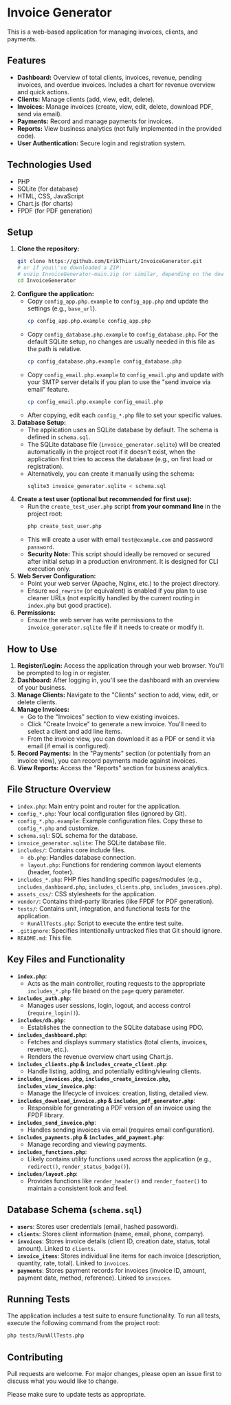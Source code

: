 # Invoice Generator

This is a web-based application for managing invoices, clients, and payments.

## Features

*   **Dashboard:** Overview of total clients, invoices, revenue, pending invoices, and overdue invoices. Includes a chart for revenue overview and quick actions.
*   **Clients:** Manage clients (add, view, edit, delete).
*   **Invoices:** Manage invoices (create, view, edit, delete, download PDF, send via email).
*   **Payments:** Record and manage payments for invoices.
*   **Reports:** View business analytics (not fully implemented in the provided code).
*   **User Authentication:** Secure login and registration system.

## Technologies Used

*   PHP
*   SQLite (for database)
*   HTML, CSS, JavaScript
*   Chart.js (for charts)
*   FPDF (for PDF generation)

## Setup

1.  **Clone the repository:**
    ```bash
    git clone https://github.com/ErikThiart/InvoiceGenerator.git
    # or if you\\'ve downloaded a ZIP:
    # unzip InvoiceGenerator-main.zip (or similar, depending on the downloaded file name)
    cd InvoiceGenerator
    ```
2.  **Configure the application:**
    *   Copy `config_app.php.example` to `config_app.php` and update the settings (e.g., `base_url`).
        ```bash
        cp config_app.php.example config_app.php
        ```
    *   Copy `config_database.php.example` to `config_database.php`. For the default SQLite setup, no changes are usually needed in this file as the path is relative.
        ```bash
        cp config_database.php.example config_database.php
        ```
    *   Copy `config_email.php.example` to `config_email.php` and update with your SMTP server details if you plan to use the "send invoice via email" feature.
        ```bash
        cp config_email.php.example config_email.php
        ```
    *   After copying, edit each `config_*.php` file to set your specific values.
3.  **Database Setup:**
    *   The application uses an SQLite database by default. The schema is defined in `schema.sql`.
    *   The SQLite database file (`invoice_generator.sqlite`) will be created automatically in the project root if it doesn\'t exist, when the application first tries to access the database (e.g., on first load or registration).
    *   Alternatively, you can create it manually using the schema:
        ```bash
        sqlite3 invoice_generator.sqlite < schema.sql
        ```
4.  **Create a test user (optional but recommended for first use):**
    *   Run the `create_test_user.php` script **from your command line** in the project root:
        ```bash
        php create_test_user.php
        ```
    *   This will create a user with email `test@example.com` and password `password`.
    *   **Security Note:** This script should ideally be removed or secured after initial setup in a production environment. It is designed for CLI execution only.
5.  **Web Server Configuration:**
    *   Point your web server (Apache, Nginx, etc.) to the project directory.
    *   Ensure `mod_rewrite` (or equivalent) is enabled if you plan to use cleaner URLs (not explicitly handled by the current routing in `index.php` but good practice).
6.  **Permissions:**
    *   Ensure the web server has write permissions to the `invoice_generator.sqlite` file if it needs to create or modify it.

## How to Use

1.  **Register/Login:** Access the application through your web browser. You'll be prompted to log in or register.
2.  **Dashboard:** After logging in, you'll see the dashboard with an overview of your business.
3.  **Manage Clients:** Navigate to the "Clients" section to add, view, edit, or delete clients.
4.  **Manage Invoices:**
    *   Go to the "Invoices" section to view existing invoices.
    *   Click "Create Invoice" to generate a new invoice. You'll need to select a client and add line items.
    *   From the invoice view, you can download it as a PDF or send it via email (if email is configured).
5.  **Record Payments:** In the "Payments" section (or potentially from an invoice view), you can record payments made against invoices.
6.  **View Reports:** Access the "Reports" section for business analytics.

## File Structure Overview

*   `index.php`: Main entry point and router for the application.
*   `config_*.php`: Your local configuration files (ignored by Git).
*   `config_*.php.example`: Example configuration files. Copy these to `config_*.php` and customize.
*   `schema.sql`: SQL schema for the database.
*   `invoice_generator.sqlite`: The SQLite database file.
*   `includes/`: Contains core include files.
    *   `db.php`: Handles database connection.
    *   `layout.php`: Functions for rendering common layout elements (header, footer).
*   `includes_*.php`: PHP files handling specific pages/modules (e.g., `includes_dashboard.php`, `includes_clients.php`, `includes_invoices.php`).
*   `assets_css/`: CSS stylesheets for the application.
*   `vendor/`: Contains third-party libraries (like FPDF for PDF generation).
*   `tests/`: Contains unit, integration, and functional tests for the application.
    *   `RunAllTests.php`: Script to execute the entire test suite.
*   `.gitignore`: Specifies intentionally untracked files that Git should ignore.
*   `README.md`: This file.

## Key Files and Functionality

*   **`index.php`**:
    *   Acts as the main controller, routing requests to the appropriate `includes_*.php` file based on the `page` query parameter.
*   **`includes_auth.php`**:
    *   Manages user sessions, login, logout, and access control (`require_login()`).
*   **`includes/db.php`**:
    *   Establishes the connection to the SQLite database using PDO.
*   **`includes_dashboard.php`**:
    *   Fetches and displays summary statistics (total clients, invoices, revenue, etc.).
    *   Renders the revenue overview chart using Chart.js.
*   **`includes_clients.php` & `includes_create_client.php`**:
    *   Handle listing, adding, and potentially editing/viewing clients.
*   **`includes_invoices.php`, `includes_create_invoice.php`, `includes_view_invoice.php`**:
    *   Manage the lifecycle of invoices: creation, listing, detailed view.
*   **`includes_download_invoice.php` & `includes_pdf_generator.php`**:
    *   Responsible for generating a PDF version of an invoice using the FPDF library.
*   **`includes_send_invoice.php`**:
    *   Handles sending invoices via email (requires email configuration).
*   **`includes_payments.php` & `includes_add_payment.php`**:
    *   Manage recording and viewing payments.
*   **`includes_functions.php`**:
    *   Likely contains utility functions used across the application (e.g., `redirect()`, `render_status_badge()`).
*   **`includes/layout.php`**:
    *   Provides functions like `render_header()` and `render_footer()` to maintain a consistent look and feel.

## Database Schema (`schema.sql`)

*   **`users`**: Stores user credentials (email, hashed password).
*   **`clients`**: Stores client information (name, email, phone, company).
*   **`invoices`**: Stores invoice details (client ID, creation date, status, total amount). Linked to `clients`.
*   **`invoice_items`**: Stores individual line items for each invoice (description, quantity, rate, total). Linked to `invoices`.
*   **`payments`**: Stores payment records for invoices (invoice ID, amount, payment date, method, reference). Linked to `invoices`.

## Running Tests

The application includes a test suite to ensure functionality.
To run all tests, execute the following command from the project root:

```bash
php tests/RunAllTests.php
```

## Contributing

Pull requests are welcome. For major changes, please open an issue first to discuss what you would like to change.

Please make sure to update tests as appropriate.
